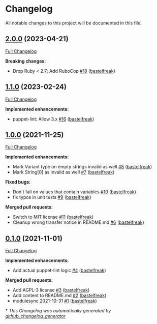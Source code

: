 # Changelog

All notable changes to this project will be documented in this file.

## [2.0.0](https://github.com/voxpupuli/puppet-lint-params_empty_string-check/tree/2.0.0) (2023-04-21)

[Full Changelog](https://github.com/voxpupuli/puppet-lint-params_empty_string-check/compare/1.1.0...2.0.0)

**Breaking changes:**

- Drop Ruby \< 2.7; Add RuboCop [\#18](https://github.com/voxpupuli/puppet-lint-params_empty_string-check/pull/18) ([bastelfreak](https://github.com/bastelfreak))

## [1.1.0](https://github.com/voxpupuli/puppet-lint-params_empty_string-check/tree/1.1.0) (2023-02-24)

[Full Changelog](https://github.com/voxpupuli/puppet-lint-params_empty_string-check/compare/1.0.0...1.1.0)

**Implemented enhancements:**

- puppet-lint: Allow 3.x [\#16](https://github.com/voxpupuli/puppet-lint-params_empty_string-check/pull/16) ([bastelfreak](https://github.com/bastelfreak))

## [1.0.0](https://github.com/voxpupuli/puppet-lint-params_empty_string-check/tree/1.0.0) (2021-11-25)

[Full Changelog](https://github.com/voxpupuli/puppet-lint-params_empty_string-check/compare/0.1.0...1.0.0)

**Implemented enhancements:**

- Mark Variant type on empty strings invalid as well [\#8](https://github.com/voxpupuli/puppet-lint-params_empty_string-check/pull/8) ([bastelfreak](https://github.com/bastelfreak))
- Mark String\[0\] as invalid as well [\#7](https://github.com/voxpupuli/puppet-lint-params_empty_string-check/pull/7) ([bastelfreak](https://github.com/bastelfreak))

**Fixed bugs:**

-  Don't fail on values that contain variables [\#10](https://github.com/voxpupuli/puppet-lint-params_empty_string-check/pull/10) ([bastelfreak](https://github.com/bastelfreak))
- fix typos in unit tests [\#9](https://github.com/voxpupuli/puppet-lint-params_empty_string-check/pull/9) ([bastelfreak](https://github.com/bastelfreak))

**Merged pull requests:**

- Switch to MIT license [\#11](https://github.com/voxpupuli/puppet-lint-params_empty_string-check/pull/11) ([bastelfreak](https://github.com/bastelfreak))
- Cleanup wrong transfer notice in README.md [\#6](https://github.com/voxpupuli/puppet-lint-params_empty_string-check/pull/6) ([bastelfreak](https://github.com/bastelfreak))

## [0.1.0](https://github.com/voxpupuli/puppet-lint-params_empty_string-check/tree/0.1.0) (2021-11-01)

[Full Changelog](https://github.com/voxpupuli/puppet-lint-params_empty_string-check/compare/ce94dbc949dde036d1b5274a12d3087f9cfdf519...0.1.0)

**Implemented enhancements:**

- Add actual puppet-lint logic [\#4](https://github.com/voxpupuli/puppet-lint-params_empty_string-check/pull/4) ([bastelfreak](https://github.com/bastelfreak))

**Merged pull requests:**

- Add AGPL-3 license [\#3](https://github.com/voxpupuli/puppet-lint-params_empty_string-check/pull/3) ([bastelfreak](https://github.com/bastelfreak))
- Add content to README.md [\#2](https://github.com/voxpupuli/puppet-lint-params_empty_string-check/pull/2) ([bastelfreak](https://github.com/bastelfreak))
- modulesync 2021-10-31 [\#1](https://github.com/voxpupuli/puppet-lint-params_empty_string-check/pull/1) ([bastelfreak](https://github.com/bastelfreak))



\* *This Changelog was automatically generated by [github_changelog_generator](https://github.com/github-changelog-generator/github-changelog-generator)*
